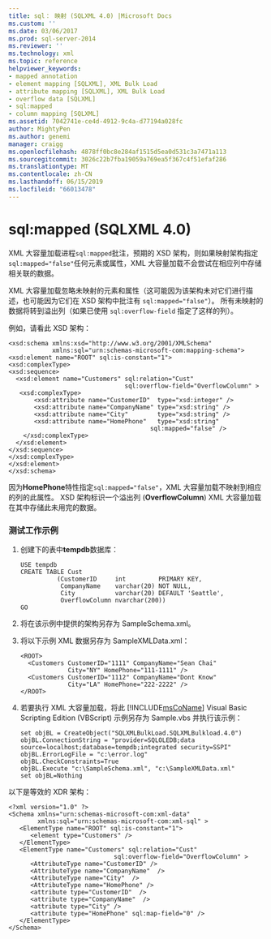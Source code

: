 ```yaml
---
title: sql： 映射 (SQLXML 4.0) |Microsoft Docs
ms.custom: ''
ms.date: 03/06/2017
ms.prod: sql-server-2014
ms.reviewer: ''
ms.technology: xml
ms.topic: reference
helpviewer_keywords:
- mapped annotation
- element mapping [SQLXML], XML Bulk Load
- attribute mapping [SQLXML], XML Bulk Load
- overflow data [SQLXML]
- sql:mapped
- column mapping [SQLXML]
ms.assetid: 7042741e-ce4d-4912-9c4a-d77194a028fc
author: MightyPen
ms.author: genemi
manager: craigg
ms.openlocfilehash: 4878ff0bc8e284af1515d5ea0d531c3a7471a113
ms.sourcegitcommit: 3026c22b7fba19059a769ea5f367c4f51efaf286
ms.translationtype: MT
ms.contentlocale: zh-CN
ms.lasthandoff: 06/15/2019
ms.locfileid: "66013478"
---
```

# <a name="sqlmapped-sqlxml-40"></a>sql:mapped (SQLXML 4.0)
  XML 大容量加载进程`sql:mapped`批注，预期的 XSD 架构，则如果映射架构指定`sql:mapped="false"`任何元素或属性，XML 大容量加载不会尝试在相应列中存储相关联的数据。  
  
 XML 大容量加载忽略未映射的元素和属性（这可能因为该架构未对它们进行描述，也可能因为它们在 XSD 架构中批注有 `sql:mapped="false"`）。 所有未映射的数据将转到溢出列（如果已使用 `sql:overflow-field` 指定了这样的列）。  
  
 例如，请看此 XSD 架构：  
  
```  
<xsd:schema xmlns:xsd="http://www.w3.org/2001/XMLSchema"  
            xmlns:sql="urn:schemas-microsoft-com:mapping-schema">  
<xsd:element name="ROOT" sql:is-constant="1">  
<xsd:complexType>  
<xsd:sequence>  
  <xsd:element name="Customers" sql:relation="Cust"  
                                sql:overflow-field="OverflowColumn" >  
   <xsd:complexType>  
       <xsd:attribute name="CustomerID"  type="xsd:integer" />  
       <xsd:attribute name="CompanyName" type="xsd:string" />  
       <xsd:attribute name="City"        type="xsd:string" />  
       <xsd:attribute name="HomePhone"   type="xsd:string"   
                                       sql:mapped="false" />  
    </xsd:complexType>  
  </xsd:element>  
</xsd:sequence>  
</xsd:complexType>  
</xsd:element>  
</xsd:schema>  
```  
  
 因为**HomePhone**特性指定`sql:mapped="false"`，XML 大容量加载不映射到相应的列的此属性。 XSD 架构标识一个溢出列 (**OverflowColumn**) XML 大容量加载在其中存储此未用完的数据。  
  
### <a name="to-test-a-working-sample"></a>测试工作示例  
  
1.  创建下的表中**tempdb**数据库：  
  
    ```  
    USE tempdb  
    CREATE TABLE Cust  
              (CustomerID     int         PRIMARY KEY,  
               CompanyName    varchar(20) NOT NULL,  
               City           varchar(20) DEFAULT 'Seattle',  
               OverflowColumn nvarchar(200))  
    GO  
    ```  
  
2.  将在该示例中提供的架构另存为 SampleSchema.xml。  
  
3.  将以下示例 XML 数据另存为 SampleXMLData.xml：  
  
    ```  
    <ROOT>  
      <Customers CustomerID="1111" CompanyName="Sean Chai"   
                 City="NY" HomePhone="111-1111" />  
      <Customers CustomerID="1112" CompanyName="Dont Know"   
                 City="LA" HomePhone="222-2222" />  
    </ROOT>  
    ```  
  
4.  若要执行 XML 大容量加载，将此 [!INCLUDE[msCoName](../../../includes/msconame-md.md)] Visual Basic Scripting Edition (VBScript) 示例另存为 Sample.vbs 并执行该示例：  
  
    ```  
    set objBL = CreateObject("SQLXMLBulkLoad.SQLXMLBulkload.4.0")  
    objBL.ConnectionString = "provider=SQLOLEDB;data source=localhost;database=tempdb;integrated security=SSPI"  
    objBL.ErrorLogFile = "c:\error.log"  
    objBL.CheckConstraints=True  
    objBL.Execute "c:\SampleSchema.xml", "c:\SampleXMLData.xml"  
    set objBL=Nothing  
    ```  
  
 以下是等效的 XDR 架构：  
  
```  
<?xml version="1.0" ?>  
<Schema xmlns="urn:schemas-microsoft-com:xml-data"   
        xmlns:sql="urn:schemas-microsoft-com:xml-sql" >   
   <ElementType name="ROOT" sql:is-constant="1">  
      <element type="Customers" />  
   </ElementType>  
   <ElementType name="Customers" sql:relation="Cust"  
                             sql:overflow-field="OverflowColumn" >  
      <AttributeType name="CustomerID" />  
      <AttributeType name="CompanyName"  />  
      <AttributeType name="City"  />  
      <AttributeType name="HomePhone" />  
      <attribute type="CustomerID"  />  
      <attribute type="CompanyName"  />  
      <attribute type="City" />  
      <attribute type="HomePhone" sql:map-field="0" />  
   </ElementType>  
</Schema>  
```  
  
  
